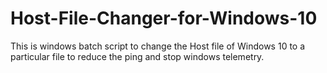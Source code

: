 # Host-File-Changer-for-Windows-10
This is windows batch script to change the Host file of Windows 10 to a particular file to reduce the ping and stop windows telemetry.
